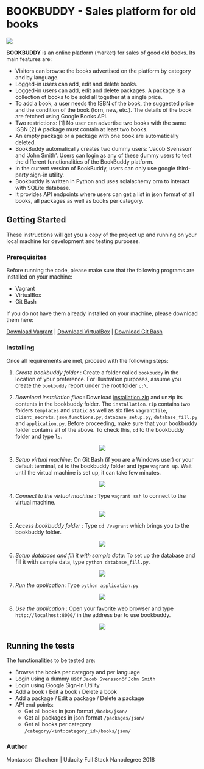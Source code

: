 # BOOKBUDDY - Sales platform for old books
<p align="left">
  <img src="https://github.com/monty-nietzsche/bookbuddy/blob/master/images/0.jpg">
</p>

**BOOKBUDDY** is an online platform (market) for sales of good old books. Its main features are:
- Visitors can browse the books advertised on the platform by category and by language.
- Logged-in users can add, edit and delete books.
- Logged-in users can add, edit and delete packages. A package is a collection of books to be sold all together at a single price.
- To add a book, a user needs the ISBN of the book, the suggested price and the condition of the book (torn, new, etc.). The details of the book are fetched using Google Books API.
- Two restrictions: [1] No user can advertise two books with the same ISBN [2] A package must contain at least two books.
- An empty package or a package with one book are automatically deleted.
- BookBuddy automatically creates two dummy users: 'Jacob Svensson' and 'John Smith'. Users can login as any of these dummy users to test the different functionalities of the BookBuddy platform.
- In the current version of BookBuddy, users can only use google third-party sign-in utility.
- Bookbuddy is written in Python and uses sqlalachemy orm to interact with SQLite database. 
- It provides API endpoints where users can get a list in json format of all books, all packages as well as books per category.

## Getting Started

These instructions will get you a copy of the project up and running on your local machine for development and testing purposes. 

### Prerequisites

Before running the code, please make sure that the following programs are installed on your machine:
- Vagrant
- VirtualBox
- Git Bash

If you do not have them already installed on your machine, please download them here: 

[Download Vagrant](https://www.vagrantup.com/downloads.html) | [Download VirtualBox](https://www.virtualbox.org/wiki/Downloads) | [Download Git Bash](https://github.com/git-for-windows/git/releases/download/v2.13.3.windows.1/Git-2.13.3-64-bit.exe)

### Installing

Once all requirements are met, proceed with the following steps:

1. _Create bookbuddy folder_ : Create a folder called `bookbuddy` in the location of your preference. For illustration purposes, assume you create the `bookbuddy` report under the root folder `c:\`. 

2. _Download installation files_ : Download [installation.zip](https://github.com/monty-nietzsche/bookbuddy/blob/master/files/installation.zip) and unzip its contents in the bookbuddy folder. The `installation.zip` contains two folders `templates` and `static` as well as six files `Vagrantfile`, `client_secrets.json`,`functions.py`, `database_setup.py`, `database_fill.py` and `application.py`. Before proceeding, make sure that your bookbuddy folder contains all of the above. To check this, `cd` to the bookbuddy folder and type `ls`.
<p align="center">
  <img src="https://github.com/monty-nietzsche/bookbuddy/blob/master/images/1.jpg">
</p>

3. _Setup virtual machine_: On Git Bash (if you are a Windows user) or your default terminal, `cd` to the bookbuddy folder and type `vagrant up`. Wait until the virtual machine is set up, it can take few minutes.

<p align="center">
  <img src="https://github.com/monty-nietzsche/bookbuddy/blob/master/images/2.jpg">
</p>

4. _Connect to the virtual machine_ : Type `vagrant ssh` to connect to the virtual machine. 

<p align="center">
  <img src="https://github.com/monty-nietzsche/bookbuddy/blob/master/images/3.jpg">
</p>

5. _Access bookbuddy folder_ : Type `cd /vagrant` which brings you to the bookbuddy folder. 

<p align="center">
  <img src="https://github.com/monty-nietzsche/bookbuddy/blob/master/images/4.jpg">
</p>

6. _Setup database and fill it with sample data_:
To set up the database and fill it with sample data, type `python database_fill.py`. 

<p align="center">
  <img src="https://github.com/monty-nietzsche/bookbuddy/blob/master/images/6.jpg">
</p>

7. _Run the application_: 
Type `python application.py`

<p align="center">
  <img src="https://github.com/monty-nietzsche/bookbuddy/blob/master/images/7.jpg">
</p>

8. _Use the application_ : 
Open your favorite web browser and type `http://localhost:8000/` in the address bar to use bookbuddy.

<p align="center">
  <img src="https://github.com/monty-nietzsche/bookbuddy/blob/master/images/8.jpg">
</p>

## Running the tests

The functionalities to be tested are:

- Browse the books per category and per language
- Login using a dummy user `Jacob Svensson`or `John Smith`
- Login using Google Sign-In Utility
- Add a book / Edit a book / Delete a book
- Add a package / Edit a package / Delete a package
- API end points:
  - Get all books in json format
  ```/books/json/```
  - Get all packages in json format
  ```/packages/json/```
  - Get all books per category
    ```/category/<int:category_id>/books/json/```
  

### Author

Montasser Ghachem | Udacity Full Stack Nanodegree 2018
